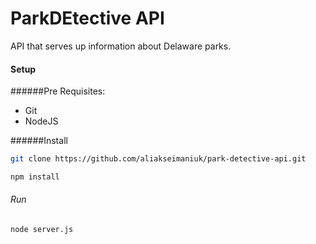 # ParkDEtective API
API that serves up information about Delaware parks.  

#### Setup

######Pre Requisites:  
  
  * Git
  * NodeJS

######Install 

``` bash
git clone https://github.com/aliakseimaniuk/park-detective-api.git

npm install
```

###### Run

``` bash
node server.js
```
